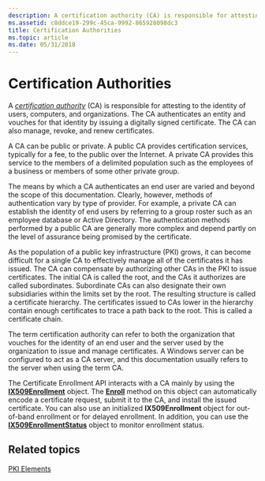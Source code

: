 ```yaml
---
description: A certification authority (CA) is responsible for attesting to the identity of users, computers, and organizations.
ms.assetid: c8ddce19-299c-45ca-9992-865928098dc3
title: Certification Authorities
ms.topic: article
ms.date: 05/31/2018
---
```


# Certification Authorities

A [*certification authority*](/windows/desktop/SecGloss/c-gly) (CA) is responsible for attesting to the identity of users, computers, and organizations. The CA authenticates an entity and vouches for that identity by issuing a digitally signed certificate. The CA can also manage, revoke, and renew certificates.

A CA can be public or private. A public CA provides certification services, typically for a fee, to the public over the Internet. A private CA provides this service to the members of a delimited population such as the employees of a business or members of some other private group.

The means by which a CA authenticates an end user are varied and beyond the scope of this documentation. Clearly, however, methods of authentication vary by type of provider. For example, a private CA can establish the identity of end users by referring to a group roster such as an employee database or Active Directory. The authentication methods performed by a public CA are generally more complex and depend partly on the level of assurance being promised by the certificate.

As the population of a public key infrastructure (PKI) grows, it can become difficult for a single CA to effectively manage all of the certificates it has issued. The CA can compensate by authorizing other CAs in the PKI to issue certificates. The initial CA is called the root, and the CAs it authorizes are called subordinates. Subordinate CAs can also designate their own subsidiaries within the limits set by the root. The resulting structure is called a certificate hierarchy. The certificates issued to CAs lower in the hierarchy contain enough certificates to trace a path back to the root. This is called a certificate chain.

The term certification authority can refer to both the organization that vouches for the identity of an end user and the server used by the organization to issue and manage certificates. A Windows server can be configured to act as a CA server, and this documentation usually refers to the server when using the term CA.

The Certificate Enrollment API interacts with a CA mainly by using the [**IX509Enrollment**](/windows/desktop/api/CertEnroll/nn-certenroll-ix509enrollment) object. The [**Enroll**](/windows/desktop/api/CertEnroll/nf-certenroll-ix509enrollment-enroll) method on this object can automatically encode a certificate request, submit it to the CA, and install the issued certificate. You can also use an initialized **IX509Enrollment** object for out-of-band enrollment or for delayed enrollment. In addition, you can use the [**IX509EnrollmentStatus**](/windows/desktop/api/CertEnroll/nn-certenroll-ix509enrollmentstatus) object to monitor enrollment status.

## Related topics

<dl> <dt>

[PKI Elements](about-pki-components.md)
</dt> </dl>

 

 
